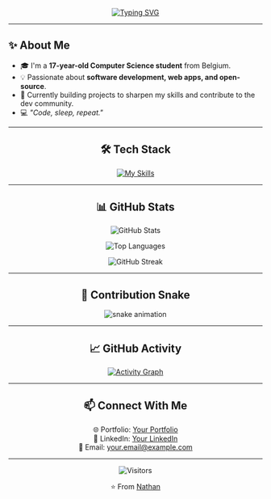 <!-- Banner / Intro -->
<div align="center">
  
[![Typing SVG](https://readme-typing-svg.demolab.com?font=Cascadia+code&size=32&pause=1000&color=4497F7&Center=true&width=600&lines=Hi+there+%F0%9F%91%8B%2C+I'm+Nathan;Computer+Science+Student;Always+Learning+%F0%9F%9A%80)](https://git.io/typing-svg)

</div>

---

<!-- About Me -->
## ✨ About Me  

- 🎓 I'm a **17-year-old Computer Science student** from Belgium.  
- 💡 Passionate about **software development, web apps, and open-source**.  
- 🚀 Currently building projects to sharpen my skills and contribute to the dev community.  
- 💻 *"Code, sleep, repeat."*  

---

<!-- Skills -->
<h2 align="center">🛠️ Tech Stack</h2>  

<div align="center">

[![My Skills](https://skillicons.dev/icons?i=python,js,react,flutter,git,linux,nodejs,supabase)](https://skillicons.dev)

</div>

---

<!-- Stats -->
<h2 align="center">📊 GitHub Stats</h2>  

<div align="center">

![GitHub Stats](https://github-readme-stats.vercel.app/api?username=PandaSkys&show_icons=true&theme=radical&hide_border=true&count_private=true&include_all_commits=true)  

![Top Languages](https://github-readme-stats.vercel.app/api/top-langs/?username=PandaSkys&layout=compact&theme=radical&hide_border=true)  

![GitHub Streak](https://streak-stats.demolab.com?user=PandaSkys&theme=radical&hide_border=true)

</div>

---

<!-- Snake -->
<h2 align="center">🐍 Contribution Snake</h2>  

<div align="center">

![snake animation](https://github.com/PandaSkys/PandaSkys/blob/output/github-contribution-grid-snake.svg)

</div>

---

<!-- Activity Graph -->
<h2 align="center">📈 GitHub Activity</h2>  

<div align="center">

[![Activity Graph](https://github-readme-activity-graph.vercel.app/graph?username=PandaSkys&theme=react-dark&hide_border=true)](https://github.com/ashutosh00710/github-readme-activity-graph)

</div>

---

<!-- Contact -->
<h2 align="center">📫 Connect With Me</h2>  

<div align="center">

🌐 Portfolio: [Your Portfolio](https://your-portfolio-link)  
💼 LinkedIn: [Your LinkedIn](https://linkedin.com/in/your-linkedin)  
📧 Email: your.email@example.com  

</div>

---

<!-- Footer -->
<div align="center">

![Visitors](https://komarev.com/ghpvc/?username=PandaSkys&style=for-the-badge&color=blue)

⭐️ From [Nathan](https://github.com/PandaSkys)  

</div>
